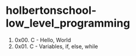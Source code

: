 # holbertonschool-low_level_programming

1. 0x00. C - Hello, World
2. 0x01. C - Variables, if, else, while
